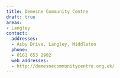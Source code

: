 ```yaml
---
title: Demesne Community Centre
draft: true
areas:
- Langley
contact:
  addresses:
  - Asby Drive, Langley, Middleton
  phone:
  - 0161 653 2902
  web_addresses:
  - http://demesnecommunitycentre.org.uk/
---
```


